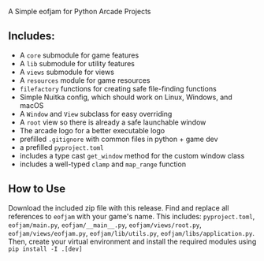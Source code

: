 A Simple eofjam for Python Arcade Projects

## Includes:
- A `core` submodule for game features
- A `lib` submodule for utility features
- A `views` submodule for views
- A `resources` module for game resources
- `filefactory` functions for creating safe file-finding functions
- Simple Nuitka config, which should work on Linux, Windows, and macOS
- A `Window` and `View` subclass for easy overriding
- A `root` view so there is already a safe launchable window
- The arcade logo for a better executable logo
- prefilled `.gitignore` with common files in python + game dev
- a prefilled `pyproject.toml`
- includes a type cast `get_window` method for the custom window class
- includes a well-typed `clamp` and `map_range` function

## How to Use
Download the included zip file with this release.
Find and replace all references to `eofjam` with your game's name.
This includes: `pyproject.toml`, `eofjam/main.py`, `eofjam/__main__.py`,
`eofjam/views/root.py`, `eofjam/views/eofjam.py`, `eofjam/lib/utils.py`,
`eofjam/libs/application.py`.
Then, create your virtual environment and install the required modules using `pip install -I .[dev]`
